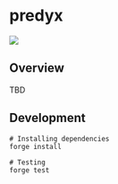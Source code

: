 predyx
=====

![](https://github.com/predyprotocol/predyx/workflows/test/badge.svg)

## Overview

TBD

## Development

```
# Installing dependencies
forge install

# Testing
forge test
```
